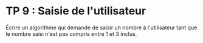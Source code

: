 # TP 9 : Saisie de l'utilisateur

Écrire un algorithme qui demande de saisir un nombre à l'utilisateur tant que le nombre
saisi n'est pas compris entre 1 et 3 inclus.